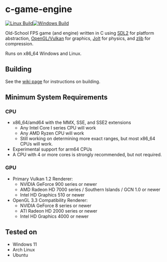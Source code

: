 # c-game-engine
[![Linux Build](https://github.com/droc101/c-game-engine/actions/workflows/linux.yml/badge.svg)](https://github.com/droc101/c-game-engine/actions/workflows/linux.yml)[![Windows Build](https://github.com/droc101/c-game-engine/actions/workflows/windows.yml/badge.svg)](https://github.com/droc101/c-game-engine/actions/workflows/windows.yml)

Old-School FPS game (and engine) written in C using [SDL2](https://www.libsdl.org/) for platform
abstraction, [OpenGL/Vulkan](https://www.khronos.org/) for graphics, [Jolt](https://github.com/jrouwe/JoltPhysics) for
physics,
and [zlib](https://www.zlib.net/) for compression.

Runs on x86_64 Windows and Linux.

## Building
See the [wiki page](https://wiki.droc101.dev/index.php/Building_GAME) for instructions on building.

## Minimum System Requirements
### CPU
- x86_64/amd64 with the MMX, SSE, and SSE2 extensions
    - Any Intel Core I series CPU will work
    - Any AMD Ryzen CPU will work
    - Still working on determining more exact ranges, but most x86_64 CPUs will work.
- Experimental support for arm64 CPUs
- A CPU with 4 or more cores is strongly recommended, but not required.
### GPU
- Primary Vulkan 1.2 Renderer:
    - NVIDIA GeForce 900 series or newer
    - AMD Radeon HD 7000 series / Southern Islands / GCN 1.0 or newer
    - Intel HD Graphics 510 or newer
- OpenGL 3.3 Compatibility Renderer:
    - NVIDIA GeForce 8 series or newer
    - ATI Radeon HD 2000 series or newer
    - Intel HD Graphics 4000 or newer

## Tested on
- Windows 11
- Arch Linux
- Ubuntu
